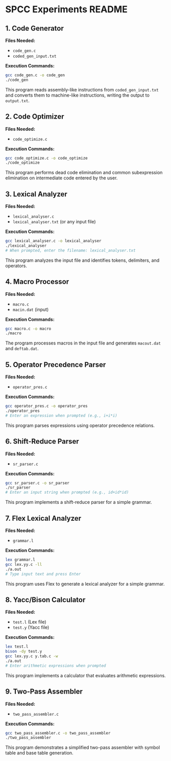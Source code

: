 # SPCC Experiments README


## 1. Code Generator

**Files Needed:**
- `code_gen.c`
- `coded_gen_input.txt`

**Execution Commands:**
```bash
gcc code_gen.c -o code_gen
./code_gen
```

This program reads assembly-like instructions from `coded_gen_input.txt` and converts them to machine-like instructions, writing the output to `output.txt`.

## 2. Code Optimizer

**Files Needed:**
- `code_optimize.c`

**Execution Commands:**
```bash
gcc code_optimize.c -o code_optimize
./code_optimize
```

This program performs dead code elimination and common subexpression elimination on intermediate code entered by the user.

## 3. Lexical Analyzer

**Files Needed:**
- `lexical_analyser.c`
- `lexical_analyser.txt` (or any input file)

**Execution Commands:**
```bash
gcc lexical_analyser.c -o lexical_analyser
./lexical_analyser
# When prompted, enter the filename: lexical_analyser.txt
```

This program analyzes the input file and identifies tokens, delimiters, and operators.

## 4. Macro Processor

**Files Needed:**
- `macro.c`
- `macin.dat` (input)

**Execution Commands:**
```bash
gcc macro.c -o macro
./macro
```

The program processes macros in the input file and generates `macout.dat` and `deftab.dat`.

## 5. Operator Precedence Parser

**Files Needed:**
- `operator_pres.c`

**Execution Commands:**
```bash
gcc operator_pres.c -o operator_pres
./operator_pres
# Enter an expression when prompted (e.g., i+i*i)
```

This program parses expressions using operator precedence relations.

## 6. Shift-Reduce Parser

**Files Needed:**
- `sr_parser.c`

**Execution Commands:**
```bash
gcc sr_parser.c -o sr_parser
./sr_parser
# Enter an input string when prompted (e.g., id+id*id)
```

This program implements a shift-reduce parser for a simple grammar.

## 7. Flex Lexical Analyzer

**Files Needed:**
- `grammar.l`

**Execution Commands:**
```bash
lex grammar.l
gcc lex.yy.c -ll
./a.out
# Type input text and press Enter
```

This program uses Flex to generate a lexical analyzer for a simple grammar.

## 8. Yacc/Bison Calculator

**Files Needed:**
- `test.l` (Lex file)
- `test.y` (Yacc file)

**Execution Commands:**
```bash
lex test.l
bison -dy test.y
gcc lex.yy.c y.tab.c -w
./a.out
# Enter arithmetic expressions when prompted
```

This program implements a calculator that evaluates arithmetic expressions.

## 9. Two-Pass Assembler

**Files Needed:**
- `two_pass_assembler.c`

**Execution Commands:**
```bash
gcc two_pass_assembler.c -o two_pass_assembler
./two_pass_assembler
```

This program demonstrates a simplified two-pass assembler with symbol table and base table generation.

